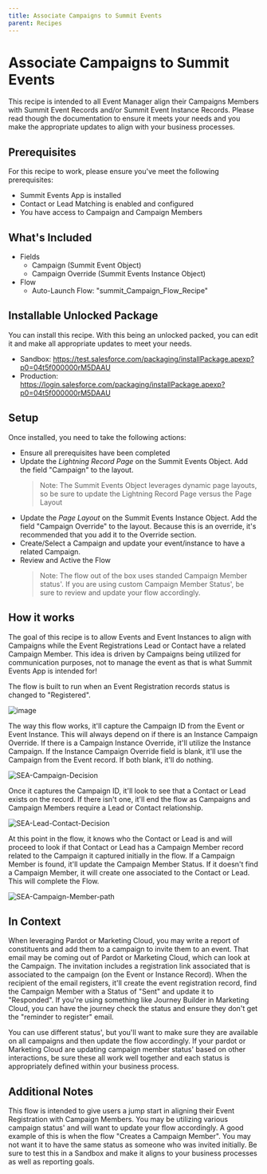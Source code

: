 ```yaml
---
title: Associate Campaigns to Summit Events
parent: Recipes
---
```


# Associate Campaigns to Summit Events
This recipe is intended to all Event Manager align their Campaigns Members with Summit Event Records and/or Summit Event Instance Records. Please read though the documentation to ensure it meets your needs and you make the appropriate updates to align with your business processes.

## Prerequisites
For this recipe to work, please ensure you've meet the following prerequisites:
- Summit Events App is installed
- Contact or Lead Matching is enabled and configured
- You have access to Campaign and Campaign Members

## What's Included
- Fields
  - Campaign (Summit Event Object)
  - Campaign Override (Summit Events Instance Object)
- Flow
  - Auto-Launch Flow: "summit_Campaign_Flow_Recipe"

## Installable Unlocked Package
You can install this recipe. With this being an unlocked packed, you can edit it and make all appropriate updates to meet your needs.

- Sandbox: https://test.salesforce.com/packaging/installPackage.apexp?p0=04t5f000000rM5DAAU
- Production: https://login.salesforce.com/packaging/installPackage.apexp?p0=04t5f000000rM5DAAU

## Setup
Once installed, you need to take the following actions:
- Ensure all prerequisites have been completed
- Update the *Lightning Record Page* on the Summit Events Object. Add the field "Campaign" to the layout.
   > Note: The Summit Events Object leverages dynamic page layouts, so be sure to update the Lightning Record Page versus the Page Layout
- Update the *Page Layout* on the Summit Events Instance Object. Add the field "Campaign Override" to the layout. Because this is an override, it's recommended that you add it to the Override section.
- Create/Select a Campaign and update your event/instance to have a related Campaign.
- Review and Active the Flow
  > Note: The flow out of the box uses standed Campaign Member status'. If you are using custom Campaign Member Status', be sure to review and update your flow accordingly.

## How it works
The goal of this recipe is to allow Events and Event Instances to align with Campaigns while the Event Registrations Lead or Contact have a related Campaign Member. This idea is driven by Campaigns being utilized for communication purposes, not to manage the event as that is what Summit Events App is intended for!

The flow is built to run when an Event Registration records status is changed to "Registered".

![image](https://user-images.githubusercontent.com/60475518/226238920-37364df1-c34c-4e1b-837a-84a12f147bdc.png)


The way this flow works, it'll capture the Campaign ID from the Event or Event Instance. This will always depend on if there is an Instance Campaign Override. If there is a Campaign Instance Override, it'll utilize the Instance Campaign. If the Instance Campaign Override field is blank, it'll use the Campaign from the Event record. If both blank, it'll do nothing.

![SEA-Campaign-Decision](https://user-images.githubusercontent.com/60475518/226241131-31dae989-fc9f-4553-b6db-fc8caec29eab.png)


Once it captures the Campaign ID, it'll look to see that a Contact or Lead exists on the record. If there isn't one, it'll end the flow as Campaigns and Campaign Members require a Lead or Contact relationship. 

![SEA-Lead-Contact-Decision](https://user-images.githubusercontent.com/60475518/226241190-78f53b6a-a759-4948-a21d-6338324727ed.png)


At this point in the flow, it knows who the Contact or Lead is and will proceed to look if that Contact or Lead has a Campaign Member record related to the Campaign it captured initially in the flow. If a Campaign Member is found, it'll update the Campaign Member Status. If it doesn't find a Campaign Member, it will create one associated to the Contact or Lead. This will complete the Flow.

![SEA-Campaign-Member-path](https://user-images.githubusercontent.com/60475518/226241201-53825136-bd4b-4505-9f87-d6829fe1efdd.png)


## In Context
When leveraging Pardot or Marketing Cloud, you may write a report of constituents and add them to a campaign to invite them to an event. That email may be coming out of Pardot or Marketing Cloud, which can look at the Campaign. The invitation includes a registration link associated that is associated to the campaign (on the Event or Instance Record). When the recipient of the email registers, it'll create the event registration record, find the Campaign Member with a Status of "Sent" and update it to "Responded". If you're using something like Journey Builder in Marketing Cloud, you can have the journey check the status and ensure they don't get the "reminder to register" email.

You can use different status', but you'll want to make sure they are available on all campaigns and then update the flow accordingly. If your pardot or Marketing Cloud are updating campaign member status' based on other interactions, be sure these all work well together and each status is appropriately defined within your business process.

## Additional Notes
This flow is intended to give users a jump start in aligning their Event Registration with Campaign Members. You may be utilizing various campaign status' and will want to update your flow accordingly.  A good example of this is when the flow "Creates a Campaign Member". You may not want it to have the same status as someone who was invited initially. Be sure to test this in a Sandbox and make it aligns to your business processes as well as reporting goals.
